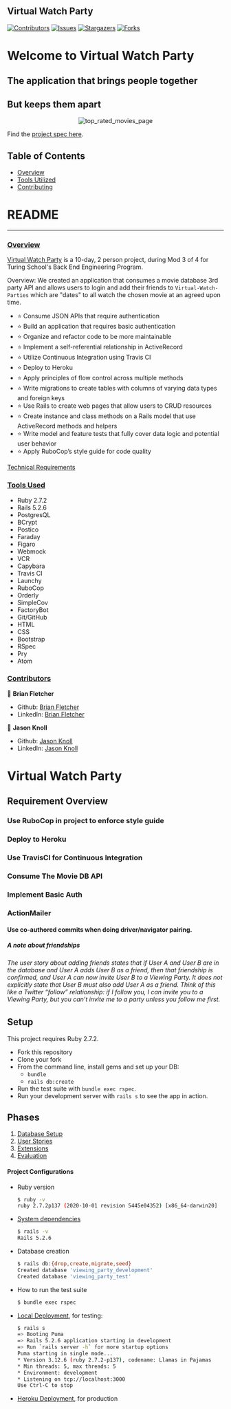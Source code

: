 ## Virtual Watch Party

[![Contributors][contributors-shield]][contributors-url]
[![Issues][issues-shield]][issues-url]
[![Stargazers][stars-shield]][stars-url]
[![Forks][forks-shield]][forks-url]
# Welcome to Virtual Watch Party
## The application that brings people together
## But keeps them apart
<p align="center">
  <img src="https://user-images.githubusercontent.com/74567704/131438329-1ea0d25f-41b3-4226-98b1-56efb570a5ec.png" alt="top_rated_movies_page"/>
</p>

Find the [project spec here](https://backend.turing.edu/module3/projects/viewing_party/index).
## Table of Contents

- [Overview](#overview)
- [Tools Utilized](#tools-used)
- [Contributing](#contributors)

# README
------

### <ins>Overview</ins>

[Virtual Watch Party](https://github.com/bfl3tch/viewing_party) is a 10-day, 2 person project, during Mod 3 of 4 for Turing School's Back End Engineering Program.

Overview: We created an application that consumes a movie database 3rd party API and allows users to login and add their friends to `Virtual-Watch-Parties` which are "dates" to all watch the chosen movie at an agreed upon time.


- ⭐ Consume JSON APIs that require authentication
- ⭐ Build an application that requires basic authentication
- ⭐ Organize and refactor code to be more maintainable
- ⭐ Implement a self-referential relationship in ActiveRecord
- ⭐ Utilize Continuous Integration using Travis CI
- ⭐ Deploy to Heroku
- ⭐ Apply principles of flow control across multiple methods
- ⭐ Write migrations to create tables with columns of varying data types and foreign keys
- ⭐ Use Rails to create web pages that allow users to CRUD resources
- ⭐ Create instance and class methods on a Rails model that use ActiveRecord methods and helpers
- ⭐ Write model and feature tests that fully cover data logic and potential user behavior
- ⭐ Apply RuboCop’s style guide for code quality


[Technical Requirements](https://backend.turing.edu/module3/projects/viewing_party/requirements)

### <ins>Tools Used</ins>
- Ruby 2.7.2
- Rails 5.2.6
- PostgresQL
- BCrypt
- Postico
- Faraday
- Figaro
- Webmock
- VCR
- Capybara
- Travis CI
- Launchy
- RuboCop
- Orderly
- SimpleCov
- FactoryBot
- Git/GitHub
- HTML
- CSS
- Bootstrap
- RSpec
- Pry
- Atom

### <ins>Contributors</ins>

👤  **Brian Fletcher**
- Github: [Brian Fletcher](https://github.com/bfl3tch)
- LinkedIn: [Brian Fletcher](https://www.linkedin.com/in/bfl3tch)

👤  **Jason Knoll**
- Github: [Jason Knoll](https://github.com/JasonPKnoll)
- LinkedIn: [Jason Knoll](https://www.linkedin.com/in/jason-p-knoll/)


<!-- MARKDOWN LINKS & IMAGES -->

[contributors-shield]: https://img.shields.io/github/contributors/bfl3tch/viewing_party.svg?style=flat-square
[contributors-url]: https://github.com/bfl3tch/viewing_party/graphs/contributors
[forks-shield]: https://img.shields.io/github/forks/bfl3tch/viewing_party.svg?style=flat-square
[forks-url]: https://github.com/bfl3tch/viewing_party/network/members
[stars-shield]: https://img.shields.io/github/stars/bfl3tch/viewing_party.svg?style=flat-square
[stars-url]: https://github.com/bfl3tch/viewing_party/stargazers
[issues-shield]: https://img.shields.io/github/issues/bfl3tch/viewing_party.svg?style=flat-square
[issues-url]: https://github.com/bfl3tch/viewing_party/issues
<!--


# README

This README would normally document whatever steps are necessary to get the
application up and running.

Things you may want to cover:

* Ruby version

* System dependencies

* Configuration

* Database creation

* Database initialization

* How to run the test suite

* Services (job queues, cache servers, search engines, etc.)

* Deployment instructions

* ... -->


# Virtual Watch Party


## Requirement Overview
### Use RuboCop in project to enforce style guide
### Deploy to Heroku
### Use TravisCI for Continuous Integration
### Consume The Movie DB API
### Implement Basic Auth
### ActionMailer

#### Use co-authored commits when doing driver/navigator pairing.

##### A note about friendships
###### The user story about adding friends states that if User A and User B are in the database and User A adds User B as a friend, then that friendship is confirmed, and User A can now invite User B to a Viewing Party. It does not explicitly state that User B must also add User A as a friend. Think of this like a Twitter “follow” relationship: if I follow you, I can invite you to a Viewing Party, but you can’t invite me to a party unless you follow me first.

## Setup

This project requires Ruby 2.7.2.

* Fork this repository
* Clone your fork
* From the command line, install gems and set up your DB:
    * `bundle`
    * `rails db:create`
* Run the test suite with `bundle exec rspec`.
* Run your development server with `rails s` to see the app in action.

## Phases

1. [Database Setup](./doc/db_setup.md)
1. [User Stories](./doc/user_stories.md)
1. [Extensions](./doc/extensions.md)
1. [Evaluation](./doc/evaluation.md)



#### Project Configurations

* Ruby version
    ```bash
    $ ruby -v
    ruby 2.7.2p137 (2020-10-01 revision 5445e04352) [x86_64-darwin20]
    ```

* [System dependencies](https://github.com/bfl3tch/viewing_party/blob/main/Gemfile)
    ```bash
    $ rails -v
    Rails 5.2.6
    ```

* Database creation
    ```bash
    $ rails db:{drop,create,migrate,seed}
    Created database 'viewing_party_development'
    Created database 'viewing_party_test'
    ```

* How to run the test suite
    ```bash
    $ bundle exec rspec
    ```

* [Local Deployment](http://localhost:3000), for testing:
    ```bash
    $ rails s
    => Booting Puma
    => Rails 5.2.6 application starting in development
    => Run `rails server -h` for more startup options
    Puma starting in single mode...
    * Version 3.12.6 (ruby 2.7.2-p137), codename: Llamas in Pajamas
    * Min threads: 5, max threads: 5
    * Environment: development
    * Listening on tcp://localhost:3000
    Use Ctrl-C to stop

    ```

* [Heroku Deployment](https://virtual-watch-party.herokuapp.com/), for production
